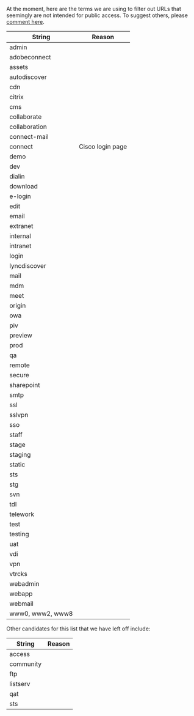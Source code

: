 
At the moment, here are the terms we are using to filter out URLs that seemingly are not intended for public access.  To suggest others, please [comment here](https://github.com/18F/g-analytics/issues/30).  
  
| String  |  Reason |
|---|---|
| admin  |   |
| adobeconnect  |   |
| assets  |   |
| autodiscover  |   |
| cdn  |   |
| citrix  |   |
| cms  |   |
|  collaborate |   |
|  collaboration |   |
| connect-mail  |   |
|  connect |  Cisco login page |
|  demo |   |
| dev  |   |
|  dialin |   |
|  download |   |
| e-login  |   |
| edit  |   |
|  email |   |
|  extranet |   |
| internal  |   |
| intranet  |   |
|  login |   |
|  lyncdiscover |   |
|  mail |   |
|  mdm |   |
| meet  |   |
| origin  |   |
|  owa |   |
|  piv |   |
| preview  |   |
|  prod |   |
|  qa |   |
|  remote |   |
|  secure |   |
|  sharepoint |   |
| smtp  |   |
| ssl  |   |
|  sslvpn |   |
|  sso |   |
|  staff |   |
| stage  |   |
| staging  |   |
|  static |   |
|  sts |   |
|  stg |   |
|  svn |   |
|  tdl |   |
| telework  |   |
|  test |   |
|  testing |   |
|  uat |   |
| vdi  |   |
|  vpn |   |
|  vtrcks |   |
|  webadmin |   |
|  webapp |   |
|  webmail |   |
| www0, www2, www8  |   |

  

Other candidates for this list that we have left off include:  

| String  |  Reason |
|---|---|
|  access |   |
|  community |   |
|  ftp |   |
|  listserv |   |
|  qat |   |
|  sts |   |













